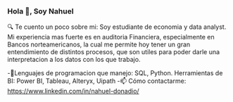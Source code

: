 ### Hola 👋, Soy Nahuel
🔍 Te cuento un poco sobre mi: Soy estudiante de economia y data analyst. Mi experiencia mas fuerte es en auditoria Financiera, especialmente en Bancos norteamericanos, la cual me permite hoy tener un gran entendimiento de distintos procesos, que son utiles para poder darle una interpretacion a los datos con los que trabajo.


-🌱Lenguajes de programacion que manejo: SQL, Python.
Herramientas de BI: Power BI, Tableau, Alteryx, Uipath 
-📫 Cómo contactarme: https://www.linkedin.com/in/nahuel-donadio/

